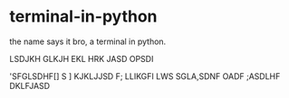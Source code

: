 # terminal-in-python
the name says it bro, a terminal in python.


LSDJKH  GLKJH EKL HRK JASD OPSDI 

'SFGLSDHF[]
S
]
KJKLJJSD
F; LLIKGFI LWS
SGLA,SDNF OADF ;ASDLHF DKLFJASD
